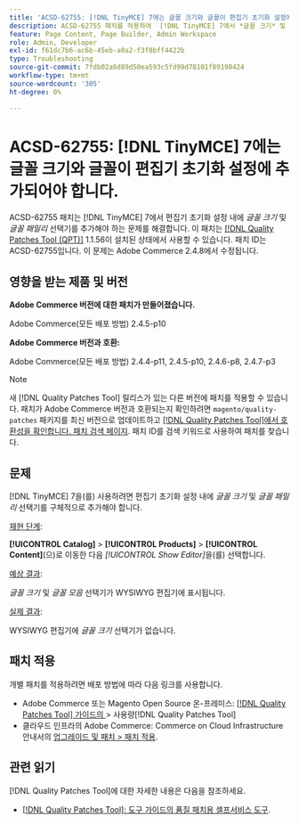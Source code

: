 ```yaml
---
title: 'ACSD-62755: [!DNL TinyMCE] 7에는 글꼴 크기와 글꼴이 편집기 초기화 설정에 추가되어야 합니다.'
description: ACSD-62755 패치를 적용하여  [!DNL TinyMCE] 7에서 *글꼴 크기* 및 *글꼴 패밀리*를 편집기 초기화 설정 내에 특별히 추가해야 하는 Adobe Commerce 문제를 해결합니다.
feature: Page Content, Page Builder, Admin Workspace
role: Admin, Developer
exl-id: f61dc7b6-ac6b-45eb-a0a2-f3f0bff4422b
type: Troubleshooting
source-git-commit: 7fdb02a6d89d50ea593c5fd99d78101f89198424
workflow-type: tm+mt
source-wordcount: '305'
ht-degree: 0%

---
```


# ACSD-62755: [!DNL TinyMCE] 7에는 글꼴 크기와 글꼴이 편집기 초기화 설정에 추가되어야 합니다.

ACSD-62755 패치는 [!DNL TinyMCE] 7에서 편집기 초기화 설정 내에 *글꼴 크기* 및 *글꼴 패밀리* 선택기를 추가해야 하는 문제를 해결합니다. 이 패치는 [[!DNL Quality Patches Tool (QPT)]](/help/tools/quality-patches-tool/quality-patches-tool-to-self-serve-quality-patches.md) 1.1.56이 설치된 상태에서 사용할 수 있습니다. 패치 ID는 ACSD-62755입니다. 이 문제는 Adobe Commerce 2.4.8에서 수정됩니다.

## 영향을 받는 제품 및 버전

**Adobe Commerce 버전에 대한 패치가 만들어졌습니다.**

Adobe Commerce(모든 배포 방법) 2.4.5-p10

**Adobe Commerce 버전과 호환:**

Adobe Commerce(모든 배포 방법) 2.4.4-p11, 2.4.5-p10, 2.4.6-p8, 2.4.7-p3

>[!NOTE]
>
>새 [!DNL Quality Patches Tool] 릴리스가 있는 다른 버전에 패치를 적용할 수 있습니다. 패치가 Adobe Commerce 버전과 호환되는지 확인하려면 `magento/quality-patches` 패키지를 최신 버전으로 업데이트하고 [[!DNL Quality Patches Tool]에서 호환성을 확인합니다. 패치 검색 페이지](https://experienceleague.adobe.com/tools/commerce-quality-patches/index.html?lang=ko). 패치 ID를 검색 키워드로 사용하여 패치를 찾습니다.

## 문제

[!DNL TinyMCE] 7을(를) 사용하려면 편집기 초기화 설정 내에 *글꼴 크기* 및 *글꼴 패밀리* 선택기를 구체적으로 추가해야 합니다.

<u>재현 단계</u>:

**[!UICONTROL Catalog]** > **[!UICONTROL Products]** > **[!UICONTROL Content]**(으)로 이동한 다음 *[!UICONTROL Show Editor]*&#x200B;을(를) 선택합니다.

<u>예상 결과</u>:

*글꼴 크기* 및 *글꼴 모음* 선택기가 WYSIWYG 편집기에 표시됩니다.

<u>실제 결과</u>:

WYSIWYG 편집기에 *글꼴 크기* 선택기가 없습니다.

## 패치 적용

개별 패치를 적용하려면 배포 방법에 따라 다음 링크를 사용합니다.

* Adobe Commerce 또는 Magento Open Source 온-프레미스: [[!DNL Quality Patches Tool]  가이드의 ](/help/tools/quality-patches-tool/usage.md)> 사용량[!DNL Quality Patches Tool]
* 클라우드 인프라의 Adobe Commerce: Commerce on Cloud Infrastructure 안내서의 [업그레이드 및 패치 > 패치 적용](https://experienceleague.adobe.com/docs/commerce-cloud-service/user-guide/develop/upgrade/apply-patches.html?lang=ko).

## 관련 읽기

[!DNL Quality Patches Tool]에 대한 자세한 내용은 다음을 참조하세요.

* [[!DNL Quality Patches Tool]: 도구 가이드의 품질 패치용 셀프서비스 도구](/help/tools/quality-patches-tool/quality-patches-tool-to-self-serve-quality-patches.md).

